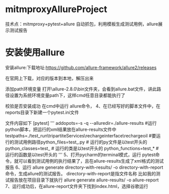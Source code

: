 # mitmproxyAllureProject
技术点：mitmproxy+pytest+allure
自动抓包，利用模板生成测试用例，allure展示测试报告
# 安装使用allure

安装allure:下载地址:https://github.com/allure-framework/allure2/releases

在官网上下载，对应的版本到本地，解压出来

添加path环境变量
打开\allure-2.8.0\bin文件夹，会看到allure.bat文件，讲此路径设置为系统环境变量path下，这样cmd任意目录都能执行了


校验是否安装成功
在cmd中运行 allure命令，
4、在已经写好的脚本文件中，在reports目录下新建一个pytest.ini文件

文件内容如下
[pytest]
'''
addopots=-s -q --alluredir=./allure-results #运行python脚本，把运行的xml结果放在allure-results文件中testpaths=./test_run\tripartiteServices\rechargeinterface\rechargeoil #要运行的测试用例路径python_files=test_.py # 运行的py文件是以test开头的
python_classes=test_ # 运行的类是以test开头的
python_functions=test_* # 运行的函数是以test开头的
'''
5、打开pycharm的terminal模式，运行 pytest命令，就可以看到测试用例的执行结果了，且在allure-results生成了xml格式的测试报告
6、运行 allure generate directory-with-results/ -o directory-with-report命令，生成allure的测试报告。
directory-with-report是指文件名称
比如我的测试报告放在项目目录下就执行 allure generate allure-results/ -o allure-report
7、运行成功后，在allure-report文件夹下找到index.html，选择谷歌运行


